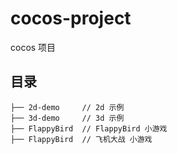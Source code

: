 # cocos-project
cocos 项目

## 目录

```
├── 2d-demo     // 2d 示例
├── 3d-demo     // 3d 示例
├── FlappyBird  // FlappyBird 小游戏
├── FlappyBird  // 飞机大战 小游戏
```
 
